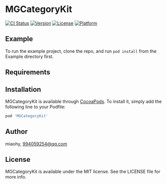 # MGCategoryKit

[![CI Status](https://img.shields.io/travis/miaohy/MGCategoryKit.svg?style=flat)](https://travis-ci.org/miaohy/MGCategoryKit)
[![Version](https://img.shields.io/cocoapods/v/MGCategoryKit.svg?style=flat)](https://cocoapods.org/pods/MGCategoryKit)
[![License](https://img.shields.io/cocoapods/l/MGCategoryKit.svg?style=flat)](https://cocoapods.org/pods/MGCategoryKit)
[![Platform](https://img.shields.io/cocoapods/p/MGCategoryKit.svg?style=flat)](https://cocoapods.org/pods/MGCategoryKit)

## Example

To run the example project, clone the repo, and run `pod install` from the Example directory first.

## Requirements

## Installation

MGCategoryKit is available through [CocoaPods](https://cocoapods.org). To install
it, simply add the following line to your Podfile:

```ruby
pod 'MGCategoryKit'
```

## Author

miaohy, 994059254@qq.com

## License

MGCategoryKit is available under the MIT license. See the LICENSE file for more info.
